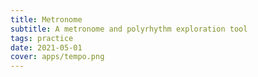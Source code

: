 ```yaml
---
title: Metronome
subtitle: A metronome and polyrhythm exploration tool
tags: practice
date: 2021-05-01
cover: apps/tempo.png
---
```


<client-only >
  <metronome />
  <svg-save svg="metronome" />
</client-only >